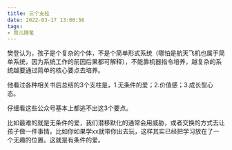 ```yaml
---
title: 三个支柱
date: 2022-03-17 13:00:56
tags:
- 育儿随笔
---
```


樊登认为，孩子是个复杂的个体，不是个简单形式系统（哪怕是航天飞机也属于简单系统，因为系统工作的前因后果都可解释），不能靠机器指令培养，越复杂的系统越要通过简单的核心要点去培养。

他看过各种相关书后总结的3个支柱是，1.无条件的爱；2.价值感；3.成长型心态。

仔细看这些公众号基本上都逃不出这3个要点。

比如最难的就是无条件的爱，我们潜移默化的通常会用威胁，或者交换的方式去让孩子做一件事情，比如你如果学xx就带你出去玩，这样其实已经把学习放在了一个无趣的位置。这就是有条件的爱。